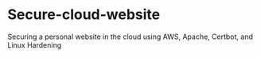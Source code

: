 # Secure-cloud-website
Securing a personal website in the cloud using AWS, Apache, Certbot, and Linux Hardening 
